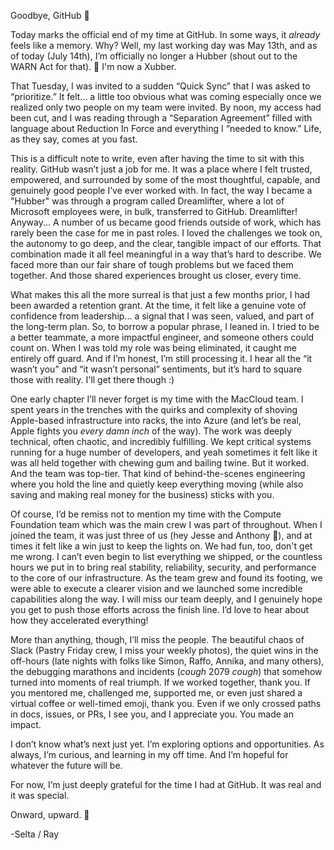 Goodbye, GitHub 🫡

Today marks the official end of my time at GitHub. In some ways, it _already_ feels like a memory. Why? Well, my last working day was May 13th, and as of today (July 14th), I’m officially no longer a Hubber (shout out to the WARN Act for that). 🫗 I'm now a Xubber.

That Tuesday, I was invited to a sudden “Quick Sync” that I was asked to “prioritize.” It felt... a little too obvious what was coming especially once we realized only two people on my team were invited. By noon, my access had been cut, and I was reading through a “Separation Agreement” filled with language about Reduction In Force and everything I “needed to know.” Life, as they say, comes at you fast.

This is a difficult note to write, even after having the time to sit with this reality.  GitHub wasn’t just a job for me. It was a place where I felt trusted, empowered, and surrounded by some of the most thoughtful, capable, and genuinely good people I’ve ever worked with. In fact, the way I became a "Hubber" was through a program called Dreamlifter, where a lot of Microsoft employees were, in bulk, transferred to GitHub. Dreamlifter! Anyway... A number of us became good friends outside of work, which has rarely been the case for me in past roles. I loved the challenges we took on, the autonomy to go deep, and the clear, tangible impact of our efforts. That combination made it all feel meaningful in a way that’s hard to describe. We faced more than our fair share of tough problems but we faced them together. And those shared experiences brought us closer, every time.

What makes this all the more surreal is that just a few months prior, I had been awarded a retention grant. At the time, it felt like a genuine vote of confidence from leadership... a signal that I was seen, valued, and part of the long-term plan. So, to borrow a popular phrase, I leaned in. I tried to be a better teammate, a more impactful engineer, and someone others could count on. When I was told my role was being eliminated, it caught me entirely off guard. And if I’m honest, I’m still processing it. I hear all the “it wasn’t you” and “it wasn’t personal” sentiments, but it’s hard to square those with reality. I'll get there though :)

One early chapter I’ll never forget is my time with the MacCloud team. I spent years in the trenches with the quirks and complexity of shoving Apple-based infrastructure into racks, the into Azure (and let’s be real, Apple fights you _every damn inch_ of the way). The work was deeply technical, often chaotic, and incredibly fulfilling. We kept critical systems running for a huge number of developers, and yeah sometimes it felt like it was all held together with chewing gum and bailing twine. But it worked. And the team was top-tier. That kind of behind-the-scenes engineering where you hold the line and quietly keep everything moving (while also saving and making real money for the business) sticks with you.

Of course, I’d be remiss not to mention my time with the Compute Foundation team which was the main crew I was part of throughout. When I joined the team, it was just three of us (hey Jesse and Anthony 👋), and at times it felt like a win just to keep the lights on. We had fun, too, don't get me wrong. I can’t even begin to list everything we shipped, or the countless hours we put in to bring real stability, reliability, security, and performance to the core of our infrastructure. As the team grew and found its footing, we were able to execute a clearer vision and we launched some incredible capabilities along the way. I will miss our team deeply, and I genuinely hope you get to push those efforts across the finish line. I’d love to hear about how they accelerated everything!

More than anything, though, I’ll miss the people. The beautiful chaos of Slack (Pastry Friday crew, I miss your weekly photos), the quiet wins in the off-hours (late nights with folks like Simon, Raffo, Annika, and many others), the debugging marathons and incidents (_cough_ 2079 _cough_) that somehow turned into moments of real triumph. If we worked together, thank you. If you mentored me, challenged me, supported me, or even just shared a virtual coffee or well-timed emoji, thank you. Even if we only crossed paths in docs, issues, or PRs, I see you, and I appreciate you. You made an impact.

I don’t know what’s next just yet. I’m exploring options and opportunities. As always, I’m curious, and learning in my off time. And I’m hopeful for whatever the future will be.

For now, I’m just deeply grateful for the time I had at GitHub. It was real and it was special.

Onward, upward. 🚀

-Selta / Ray

